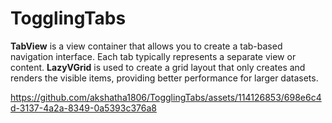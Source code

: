# TogglingTabs

**TabView** is a view container that allows you to create a tab-based navigation interface. Each tab typically represents a separate view or content.
**LazyVGrid** is used to create a grid layout that only creates and renders the visible items, providing better performance for larger datasets.

https://github.com/akshatha1806/TogglingTabs/assets/114126853/698e6c4d-3137-4a2a-8349-0a5393c376a8

